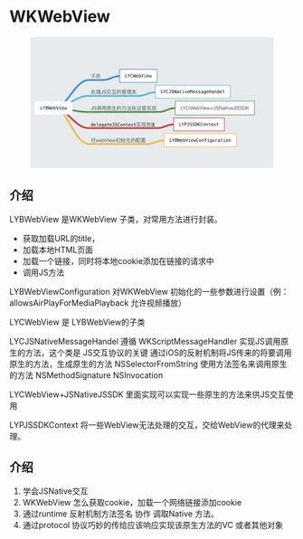 # WKWebView

<p align="center" >
<img src="https://github.com/itlianyang/WKWebView/blob/master/WKWebView/LYWebViewDemo/jianjie.png" width="430" height="232"/>
</p>

 ## 介绍
 LYBWebView 是WKWebView 子类，对常用方法进行封装。
 * 获取加载URL的title，
 * 加载本地HTML页面
 * 加载一个链接，同时将本地cookie添加在链接的请求中
 * 调用JS方法
 
 LYBWebViewConfiguration 对WKWebView 初始化的一些参数进行设置（例：allowsAirPlayForMediaPlayback 允许视频播放）
 

 LYCWebView 是 LYBWebView的子类
 
 LYCJSNativeMessageHandel 遵循 WKScriptMessageHandler 实现JS调用原生的方法，这个类是 JS交互协议的关键
 通过iOS的反射机制将JS传来的将要调用原生的方法，生成原生的方法 NSSelectorFromString
 使用方法签名来调用原生的方法 NSMethodSignature NSInvocation
 
 LYCWebView+JSNativeJSSDK 里面实现可以实现一些原生的方法来供JS交互使用
 
 LYPJSSDKContext 将一些WebView无法处理的交互，交给WebView的代理来处理。
  
 ## 介绍
 1. 学会JSNative交互
 2. WKWebView 怎么获取cookie，加载一个网络链接添加cookie
 3. 通过runtime 反射机制方法签名 协作 调取Native 方法。
 4. 通过protocol 协议巧妙的传给应该响应实现该原生方法的VC 或者其他对象

 
